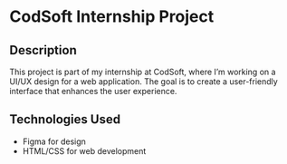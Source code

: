 # CodSoft Internship Project

## Description
This project is part of my internship at CodSoft, where I’m working on a UI/UX design for a web application. The goal is to create a user-friendly interface that enhances the user experience.

## Technologies Used
- Figma for design
- HTML/CSS for web development

